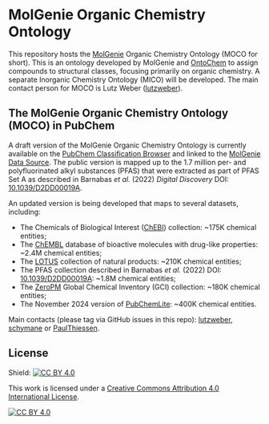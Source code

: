# MolGenie Organic Chemistry Ontology
This repository hosts the [MolGenie](https://molgenie.com/) Organic Chemistry Ontology (MOCO for short). 
This is an ontology developed by MolGenie and [OntoChem](https://ontochem.com/) to assign compounds to structural classes,
focusing primarily on organic chemistry. A separate Inorganic Chemistry Ontology (MICO) will be developed. 
The main contact person for MOCO is Lutz Weber ([lutzweber](https://github.com/lutzweber)). 

## The MolGenie Organic Chemistry Ontology (MOCO) in PubChem
A draft version of the MolGenie Organic Chemistry Ontology is currently available on the 
[PubChem Classification Browser](https://pubchem.ncbi.nlm.nih.gov/classification/#hid=134) 
and linked to the [MolGenie Data Source](https://pubchem.ncbi.nlm.nih.gov/source/27441). 
The public version is mapped up to the 1.7 million per- and polyfluorinated alkyl substances (PFAS) 
that were extracted as part of PFAS Set A as described in Barnabas _et al._ (2022) _Digital Discovery_ 
DOI: [10.1039/D2DD00019A](https://doi.org/10.1039/D2DD00019A).

An updated version is being developed that maps to several datasets, including:

- The Chemicals of Biological Interest ([ChEBI](https://www.ebi.ac.uk/chebi/)) collection: ~175K chemical entities;
- The [ChEMBL](https://www.ebi.ac.uk/chembl/) database of bioactive molecules with drug-like properties: ~2.4M chemical entities;
- The [LOTUS](https://lotus.naturalproducts.net/) collection of natural products: ~210K chemical entities;
- The PFAS collection described in Barnabas _et al._ (2022) DOI: [10.1039/D2DD00019A](https://doi.org/10.1039/D2DD00019A): ~1.8M chemical entities;
- The [ZeroPM](https://database.zeropm.eu/) Global Chemical Inventory (GCI) collection: ~180K chemical entities;
- The November 2024 version of [PubChemLite](https://pubchemlite.lcsb.uni.lu/): ~400K chemical entities.


Main contacts (please tag via GitHub issues in this repo): 
[lutzweber](https://github.com/lutzweber), 
[schymane](https://github.com/schymane) or 
[PaulThiessen](https://github.com/PaulThiessen).

## License

Shield: [![CC BY 4.0][cc-by-shield]][cc-by]

This work is licensed under a
[Creative Commons Attribution 4.0 International License][cc-by].

[![CC BY 4.0][cc-by-image]][cc-by]

[cc-by]: http://creativecommons.org/licenses/by/4.0/
[cc-by-image]: https://i.creativecommons.org/l/by/4.0/88x31.png
[cc-by-shield]: https://img.shields.io/badge/License-CC%20BY%204.0-lightgrey.svg